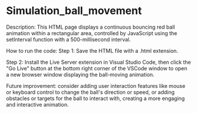 # Simulation_ball_movement
Description:
This HTML page displays a continuous bouncing red ball animation within a rectangular area, controlled by JavaScript using the setInterval function with a 500-millisecond interval.

How to run the code:
Step 1: Save the HTML file with a .html extension.

Step 2: Install the Live Server extension in Visual Studio Code, then click the "Go Live" button at the bottom right corner of the VSCode window to open a new browser window displaying the ball-moving animation.

Future improvement:
consider adding user interaction features like mouse or keyboard control to change the ball's direction or speed, or adding obstacles or targets for the ball to interact with, creating a more engaging and interactive animation.
